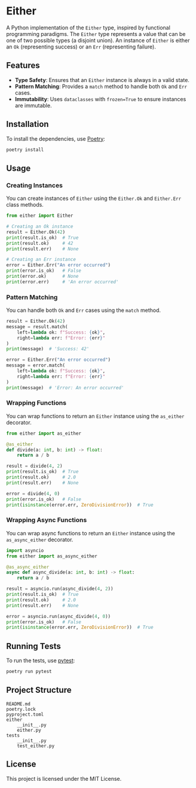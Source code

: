 # Either

A Python implementation of the `Either` type, inspired by functional programming paradigms. The `Either` type represents a value that can be one of two possible types (a disjoint union). An instance of `Either` is either an `Ok` (representing success) or an `Err` (representing failure).

## Features

- **Type Safety**: Ensures that an `Either` instance is always in a valid state.
- **Pattern Matching**: Provides a `match` method to handle both `Ok` and `Err` cases.
- **Immutability**: Uses `dataclasses` with `frozen=True` to ensure instances are immutable.

## Installation

To install the dependencies, use [Poetry](https://python-poetry.org/):

```sh
poetry install
```

## Usage

### Creating Instances

You can create instances of `Either` using the `Either.Ok` and `Either.Err` class methods.

```python
from either import Either

# Creating an Ok instance
result = Either.Ok(42)
print(result.is_ok)  # True
print(result.ok)     # 42
print(result.err)    # None

# Creating an Err instance
error = Either.Err("An error occurred")
print(error.is_ok)   # False
print(error.ok)      # None
print(error.err)     # 'An error occurred'
```

### Pattern Matching

You can handle both `Ok` and `Err` cases using the `match` method.

```python
result = Either.Ok(42)
message = result.match(
    left=lambda ok: f"Success: {ok}",
    right=lambda err: f"Error: {err}"
)
print(message)  # 'Success: 42'

error = Either.Err("An error occurred")
message = error.match(
    left=lambda ok: f"Success: {ok}",
    right=lambda err: f"Error: {err}"
)
print(message)  # 'Error: An error occurred'
```

### Wrapping Functions

You can wrap functions to return an `Either` instance using the `as_either` decorator.

```python
from either import as_either

@as_either
def divide(a: int, b: int) -> float:
    return a / b

result = divide(4, 2)
print(result.is_ok)  # True
print(result.ok)     # 2.0
print(result.err)    # None

error = divide(4, 0)
print(error.is_ok)   # False
print(isinstance(error.err, ZeroDivisionError))  # True
```

### Wrapping Async Functions

You can wrap async functions to return an `Either` instance using the `as_async_either` decorator.

```python
import asyncio
from either import as_async_either

@as_async_either
async def async_divide(a: int, b: int) -> float:
    return a / b

result = asyncio.run(async_divide(4, 2))
print(result.is_ok)  # True
print(result.ok)     # 2.0
print(result.err)    # None

error = asyncio.run(async_divide(4, 0))
print(error.is_ok)   # False
print(isinstance(error.err, ZeroDivisionError))  # True
```

## Running Tests

To run the tests, use [pytest](https://pytest.org/):

```sh
poetry run pytest
```

## Project Structure

```
README.md
poetry.lock
pyproject.toml
either
    __init__.py
    either.py
tests
    __init__.py
    test_either.py
```

## License

This project is licensed under the MIT License.
